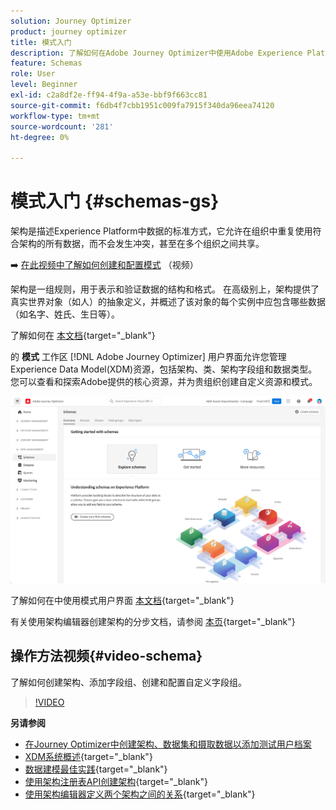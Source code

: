 ```yaml
---
solution: Journey Optimizer
product: journey optimizer
title: 模式入门
description: 了解如何在Adobe Journey Optimizer中使用Adobe Experience Platform模式
feature: Schemas
role: User
level: Beginner
exl-id: c2a8df2e-ff94-4f9a-a53e-bbf9f663cc81
source-git-commit: f6db4f7cbb1951c009fa7915f340da96eea74120
workflow-type: tm+mt
source-wordcount: '281'
ht-degree: 0%

---
```


# 模式入门 {#schemas-gs}

架构是描述Experience Platform中数据的标准方式，它允许在组织中重复使用符合架构的所有数据，而不会发生冲突，甚至在多个组织之间共享。

➡️ [在此视频中了解如何创建和配置模式](#video-schema) （视频）

架构是一组规则，用于表示和验证数据的结构和格式。 在高级别上，架构提供了真实世界对象（如人）的抽象定义，并概述了该对象的每个实例中应包含哪些数据（如名字、姓氏、生日等）。

了解如何在 [本文档](https://experienceleague.adobe.com/docs/experience-platform/xdm/schema/composition.html){target=&quot;_blank&quot;}

的 **模式** 工作区 [!DNL Adobe Journey Optimizer] 用户界面允许您管理Experience Data Model(XDM)资源，包括架构、类、架构字段组和数据类型。 您可以查看和探索Adobe提供的核心资源，并为贵组织创建自定义资源和模式。

![](assets/schemas-home.png)

了解如何在中使用模式用户界面 [本文档](https://experienceleague.adobe.com/docs/experience-platform/xdm/ui/overview.html){target=&quot;_blank&quot;}

有关使用架构编辑器创建架构的分步文档，请参阅 [本页](https://experienceleague.adobe.com/docs/experience-platform/xdm/tutorials/create-schema-ui.html){target=&quot;_blank&quot;}


## 操作方法视频{#video-schema}

了解如何创建架构、添加字段组、创建和配置自定义字段组。

>[!VIDEO](https://video.tv.adobe.com/v/334461?quality=12)

**另请参阅**

* [在Journey Optimizer中创建架构、数据集和摄取数据以添加测试用户档案](../segment/creating-test-profiles.md)
* [XDM系统概述](https://experienceleague.adobe.com/docs/experience-platform/xdm/home.html){target=&quot;_blank&quot;}
* [数据建模最佳实践](https://experienceleague.adobe.com/docs/experience-platform/xdm/schema/best-practices.html){target=&quot;_blank&quot;}
* [使用架构注册表API创建架构](https://experienceleague.adobe.com/docs/experience-platform/xdm/tutorials/create-schema-api.html){target=&quot;_blank&quot;}
* [使用架构编辑器定义两个架构之间的关系](https://experienceleague.adobe.com/docs/experience-platform/xdm/tutorials/relationship-ui.html){target=&quot;_blank&quot;}
